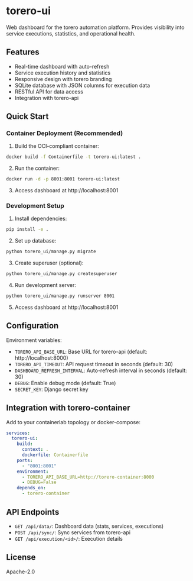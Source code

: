 # torero-ui

Web dashboard for the torero automation platform. Provides visibility into service executions, statistics, and operational health.

## Features

- Real-time dashboard with auto-refresh
- Service execution history and statistics
- Responsive design with torero branding
- SQLite database with JSON columns for execution data
- RESTful API for data access
- Integration with torero-api

## Quick Start

### Container Deployment (Recommended)

1. Build the OCI-compliant container:
```bash
docker build -f Containerfile -t torero-ui:latest .
```

2. Run the container:
```bash
docker run -d -p 8001:8001 torero-ui:latest
```

3. Access dashboard at http://localhost:8001

### Development Setup

1. Install dependencies:
```bash
pip install -e .
```

2. Set up database:
```bash
python torero_ui/manage.py migrate
```

3. Create superuser (optional):
```bash
python torero_ui/manage.py createsuperuser
```

4. Run development server:
```bash
python torero_ui/manage.py runserver 8001
```

5. Access dashboard at http://localhost:8001

## Configuration

Environment variables:
- `TORERO_API_BASE_URL`: Base URL for torero-api (default: http://localhost:8000)
- `TORERO_API_TIMEOUT`: API request timeout in seconds (default: 30)
- `DASHBOARD_REFRESH_INTERVAL`: Auto-refresh interval in seconds (default: 30)
- `DEBUG`: Enable debug mode (default: True)
- `SECRET_KEY`: Django secret key

## Integration with torero-container

Add to your containerlab topology or docker-compose:

```yaml
services:
  torero-ui:
    build:
      context: .
      dockerfile: Containerfile
    ports:
      - "8001:8001"
    environment:
      - TORERO_API_BASE_URL=http://torero-container:8000
      - DEBUG=False
    depends_on:
      - torero-container
```

## API Endpoints

- `GET /api/data/`: Dashboard data (stats, services, executions)
- `POST /api/sync/`: Sync services from torero-api
- `GET /api/execution/<id>/`: Execution details

## License

Apache-2.0